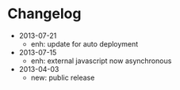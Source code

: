 # Changelog

- 2013-07-21
    - enh: update for auto deployment
- 2013-07-15
    - enh: external javascript now asynchronous
- 2013-04-03
    - new: public release


